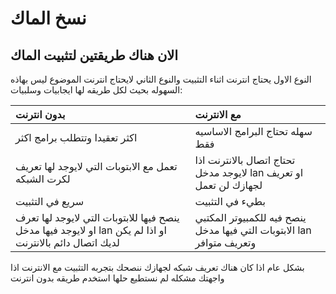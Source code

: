 # نسخ الماك

## الان هناك طريقتين لتثبيت الماك

النوع الاول يحتاج انترنت اثناء التثبيت والنوع الثاني لايحتاج انترنت الموضوع ليس بهاذه السهوله بحيث لكل طريقه لها ايجابيات وسلبيات:

| بدون انترنت | مع الانترنت |
| :--- | :--- |
| اكثر تعقيدا وتتطلب برامج اكثر | سهله تحتاج البرامج الاساسيه فقط |
| تعمل مع الابتوبات التي لايوجد لها تعريف لكرت الشبكه | تحتاج اتصال بالانترنت اذا لايوجد مدخل lan او تعريف لجهازك لن تعمل |
| سريع في التثبيت | بطيء في التثبيت |
| ينصح فيها للابتوبات التي لايوجد لها تعرف او لايوجد فيها مدخل  lan او اذا لم يكن لديك اتصال دائم بالانترنت | ينصح فيه للكمبيوتر المكتبي الابتوبات التي فيها مدخل lan وتعريف متوافر |

بشكل عام اذا كان هناك تعريف شبكه لجهازك ننصحك بتجربه التثبيت مع الانترنت اذا واجهتك مشكله لم نستطيع حلها استخدم طريقه بدون انترنت

